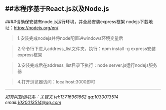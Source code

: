 ##本程序基于React.js以及Node.js
----
####请确保安装有node.js运行环境，并全局安装express框架
nodejs下载地址：https://nodejs.org/en/

>1.安装完成nodejs并将node配置进windows环境变量后

>2.命令行下进入address_list文件夹，执行：npm install -g express安装express框架

>3.安装完成后在address_list目录下执行：node server.js运行nodejs服务器

>4.打开浏览器访问：localhost:3000即可

----
*如有问题请联系：关智文 tel:13716961662  qq:1030013514 email:1030013514@qq.com*